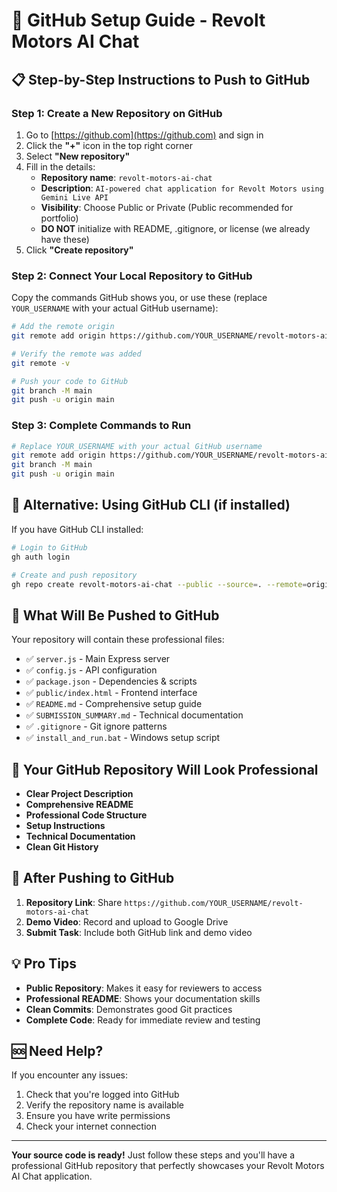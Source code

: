 # 🚀 **GitHub Setup Guide - Revolt Motors AI Chat**

## 📋 **Step-by-Step Instructions to Push to GitHub**

### **Step 1: Create a New Repository on GitHub**
1. Go to [https://github.com](https://github.com) and sign in
2. Click the **"+"** icon in the top right corner
3. Select **"New repository"**
4. Fill in the details:
   - **Repository name**: `revolt-motors-ai-chat`
   - **Description**: `AI-powered chat application for Revolt Motors using Gemini Live API`
   - **Visibility**: Choose Public or Private (Public recommended for portfolio)
   - **DO NOT** initialize with README, .gitignore, or license (we already have these)
5. Click **"Create repository"**

### **Step 2: Connect Your Local Repository to GitHub**
Copy the commands GitHub shows you, or use these (replace `YOUR_USERNAME` with your actual GitHub username):

```bash
# Add the remote origin
git remote add origin https://github.com/YOUR_USERNAME/revolt-motors-ai-chat.git

# Verify the remote was added
git remote -v

# Push your code to GitHub
git branch -M main
git push -u origin main
```

### **Step 3: Complete Commands to Run**
```bash
# Replace YOUR_USERNAME with your actual GitHub username
git remote add origin https://github.com/YOUR_USERNAME/revolt-motors-ai-chat.git
git branch -M main
git push -u origin main
```

## 🔑 **Alternative: Using GitHub CLI (if installed)**

If you have GitHub CLI installed:
```bash
# Login to GitHub
gh auth login

# Create and push repository
gh repo create revolt-motors-ai-chat --public --source=. --remote=origin --push
```

## 📁 **What Will Be Pushed to GitHub**

Your repository will contain these professional files:
- ✅ `server.js` - Main Express server
- ✅ `config.js` - API configuration
- ✅ `package.json` - Dependencies & scripts
- ✅ `public/index.html` - Frontend interface
- ✅ `README.md` - Comprehensive setup guide
- ✅ `SUBMISSION_SUMMARY.md` - Technical documentation
- ✅ `.gitignore` - Git ignore patterns
- ✅ `install_and_run.bat` - Windows setup script

## 🌟 **Your GitHub Repository Will Look Professional**

- **Clear Project Description**
- **Comprehensive README**
- **Professional Code Structure**
- **Setup Instructions**
- **Technical Documentation**
- **Clean Git History**

## 🚀 **After Pushing to GitHub**

1. **Repository Link**: Share `https://github.com/YOUR_USERNAME/revolt-motors-ai-chat`
2. **Demo Video**: Record and upload to Google Drive
3. **Submit Task**: Include both GitHub link and demo video

## 💡 **Pro Tips**

- **Public Repository**: Makes it easy for reviewers to access
- **Professional README**: Shows your documentation skills
- **Clean Commits**: Demonstrates good Git practices
- **Complete Code**: Ready for immediate review and testing

## 🆘 **Need Help?**

If you encounter any issues:
1. Check that you're logged into GitHub
2. Verify the repository name is available
3. Ensure you have write permissions
4. Check your internet connection

---

**Your source code is ready!** Just follow these steps and you'll have a professional GitHub repository that perfectly showcases your Revolt Motors AI Chat application.

